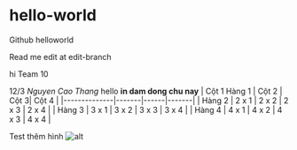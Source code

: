 # hello-world
Github helloworld

Read me edit at edit-branch

hi Team 10

12/3
*Nguyen Cao Thang*
hello
**in dam dong chu nay**
| Cột 1 Hàng 1 | Cột 2 | Cột 3| Cột 4 |
|--------------|-------|------|-------|
| Hàng 2 | 2 x 1 | 2 x 2 | 2 x 3 | 2 x 4 |
| Hàng 3 | 3 x 1 | 3 x 2 | 3 x 3 | 3 x 4 |
| Hàng 4 | 4 x 1 | 4 x 2 | 4 x 3 | 4 x 4 |

Test thêm hình
![alt](https://scontent.fhan3-3.fna.fbcdn.net/v/t1.15752-9/334881435_559668319466077_7717638504263907129_n.jpg?_nc_cat=108&ccb=1-7&_nc_sid=ae9488&_nc_ohc=qHL9SvDyP6MAX-JIg7T&_nc_ht=scontent.fhan3-3.fna&oh=03_AdTheBACadyL169cPspt3HFt1ZI0REZwTJ8RcC3Eb5pfjg&oe=6434A3C7)